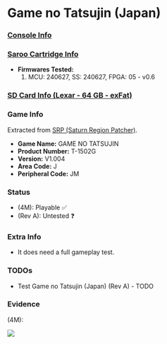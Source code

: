 # Game no Tatsujin (Japan)

### [Console Info](../../../../../Info/Consoles/VA13/README.md)

### [Saroo Cartridge Info](../../../../../Info/Cartridges/RetroGameParadiseStore/1.32F/README.md)

- <b>Firmwares Tested:</b>
  1. MCU: 240627, SS: 240627, FPGA: 05 - v0.6

### [SD Card Info (Lexar - 64 GB - exFat)](../../../../../Info/SdCards/Lexar/64GB/exfat/README.md)

### Game Info

Extracted from [SRP (Saturn Region Patcher)](https://segaxtreme.net/resources/saturn-region-patcher.81/download).

- <b>Game Name:</b> GAME NO TATSUJIN
- <b>Product Number:</b> T-1502G
- <b>Version:</b> V1.004
- <b>Area Code:</b> J
- <b>Peripheral Code:</b> JM

### Status

- (4M): Playable :white_check_mark:
- (Rev A): Untested :question:

### Extra Info

- It does need a full gameplay test.

### TODOs

- Test Game no Tatsujin (Japan) (Rev A) - TODO

### Evidence

(4M):

[![](https://img.youtube.com/vi/gwahTk5cZR0/0.jpg)](https://www.youtube.com/watch?v=gwahTk5cZR0)
